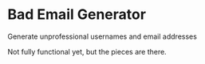 # Bad Email Generator
Generate unprofessional usernames and email addresses

Not fully functional yet, but the pieces are there.
